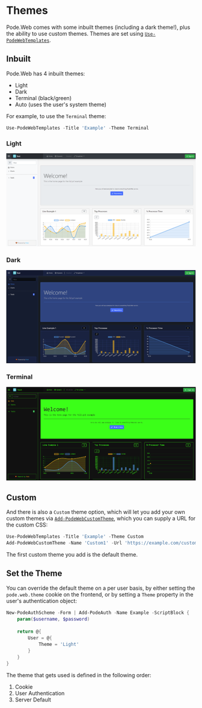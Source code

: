 # Themes

Pode.Web comes with some inbuilt themes (including a dark theme!), plus the ability to use custom themes. Themes are set using [`Use-PodeWebTemplates`](../../Functions/Utilities/Use-PodeWebTemplates).

## Inbuilt

Pode.Web has 4 inbuilt themes:

* Light
* Dark
* Terminal (black/green)
* Auto (uses the user's system theme)

For example, to use the `Terminal` theme:

```powershell
Use-PodeWebTemplates -Title 'Example' -Theme Terminal
```

### Light

![light_theme](../../images/light_theme.png)

### Dark

![dark_theme](../../images/dark_theme.png)

### Terminal

![terminal_theme](../../images/terminal_theme.png)

## Custom

And there is also a `Custom` theme option, which will let you add your own custom themes via [`Add-PodeWebCustomTheme`](../../Functions/Utilities/Add-PodeWebCustomTheme), which you can supply a URL for the custom CSS:

```powershell
Use-PodeWebTemplates -Title 'Example' -Theme Custom
Add-PodeWebCustomTheme -Name 'Custom1' -Url 'https://example.com/custom-theme.css'
```

The first custom theme you add is the default theme.

## Set the Theme

You can override the default theme on a per user basis, by either setting the `pode.web.theme` cookie on the frontend, or by setting a `Theme` property in the user's authentication object:

```powershell
New-PodeAuthScheme -Form | Add-PodeAuth -Name Example -ScriptBlock {
    param($username, $password)

    return @{
        User = @{
            Theme = 'Light'
        }
    }
}
```

The theme that gets used is defined in the following order:

1. Cookie
2. User Authentication
3. Server Default
